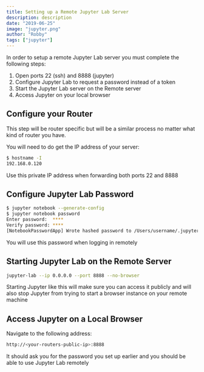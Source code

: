 ```yaml
---
title: Setting up a Remote Jupyter Lab Server
description: description
date: "2019-06-25"
image: "jupyter.png"
author: "Robby"
tags: ["jupyter"]
---
```


In order to setup a remote Jupyter Lab server you must complete the following steps:

1. Open ports 22 (ssh) and 8888 (jupyter)
2. Configure Jupyter Lab to request a password instead of a token
3. Start the Jupyter Lab server on the Remote server
4. Access Jupyter on your local browser

## Configure your Router

This step will be router specific but will be a similar process no matter what kind of router you have.

You will need to do get the IP address of your server:

```bash
$ hostname -I
192.168.0.120
```

Use this private IP address when forwarding both ports 22 and 8888

## Configure Jupyter Lab Password

```bash
$ jupyter notebook --generate-config
$ jupyter notebook password
Enter password:  ****
Verify password: ****
[NotebookPasswordApp] Wrote hashed password to /Users/username/.jupyter/jupyter_notebook_config.json
```

You will use this password when logging in remotely

## Starting Jupyter Lab on the Remote Server

```bash
jupyter-lab --ip 0.0.0.0 --port 8888 --no-browser
```

Starting Jupyter like this will make sure you can access it publicly and will also stop Jupyter from trying to start a browser instance on your remote machine

## Access Jupyter on a Local Browser

Navigate to the following address:

```bash
http://<your-routers-public-ip>:8888
```

It should ask you for the password you set up earlier and you should be able to use Jupyter Lab remotely

